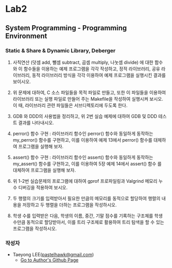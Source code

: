 # Lab2
## System Programming - Programming Environment
### Static & Share & Dynamic Library, Deberger

1. 사칙연산 (덧셈 add, 뺄셈 subtract, 곱셈 multiply, 나눗셈 divide) 에 대한 함수와 이 함수들을 이용하는 예제 프로그램을 각각 작성하고, 정적 라이브러리, 공유 라이브러리, 동적 라이브러리 방식을 각각 이용하여 예제 프로그램을 실행시킨 결과를 보이시오.

2. 위 문제에 대하여, C 소스 파일들을 목적 파일로 만들고, 또한 이 파일들을 이용하여 라이브러리 또는 실행 파일로 만들어 주는 Makefile을 작성하여 실행시켜 보시오. 이 때, 라이브러리 관련 파일들은 서브디렉토리에 두도록 한다.

4. GDB 와 DDD의 사용법을 정리하고, 위 2번 실습 예제에 대하여 GDB 및 DDD 테스트 결과를 나타내시오.

5. perror() 함수 구현 : 라이브러리 함수인 perror() 함수와 동일하게 동작하는my_perror() 함수를 구현하고, 이를 이용하여 예제 13에서 perror() 함수를 대체하여 프로그램을 실행해 보자.

6. assert() 함수 구현 : 라이브러리 함수인 assert() 함수와 동일하게 동작하는 my_assert() 함수를 구현하고, 이를 이용하여 5장 예제 14에서 assert() 함수 를 대체하여 프로그램을 실행해 보자.

7. 위 1-2번 실습문제의 프로그램에 대하여 gprof 프로파일링과 Valgrind 메모리 누수 디버깅을 적용하여 보시오.

8. 두 행렬의 크기를 입력받아서 필요한 만큼의 메모리를 동적으로 할당하여 행렬의 내용을 저장하고 두 행렬을 더하는 프로그램을 작성하시오. 

9. 학생 수를 입력받은 다음, 학생의 이름, 중간, 기말 점수를 기록하는 구조체를 학생 수만큼 동적으로 할당받아서, 이를 트리 구조체로 활용하여 트리 탐색을 할 수 있는 프로그램을 작성하시오.

### 작성자
- Taeyong LEE(pastelhawk@gmail.com)
  - [Go to Author's Github Page](https://github.com/yongjjang)
